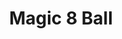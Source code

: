 ---
title: Magic 8 Ball
description: Magic 8 ball project from Codecademy's Learning Javascript
thumb: 'img/magic-8-sep-2023.jpg'
thumbAlt: Image of my project
penUrl: https://codepen.io/kariymam/full/poqErya
githubUrl: https://github.com/kariymam/magic-8
languages:
  - javascript
  - html
  - css
  - GSAP
---